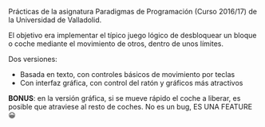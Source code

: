 Prácticas de la asignatura Paradigmas de Programación (Curso 2016/17) de la Universidad de Valladolid.

El objetivo era implementar el típico juego lógico de desbloquear un bloque o coche mediante el movimiento de otros, dentro de unos límites.

Dos versiones:

- Basada en texto, con controles básicos de movimiento por teclas
- Con interfaz gráfica, con control del ratón y gráficos más atractivos

**BONUS**: en la versión gráfica, si se mueve rápido el coche a liberar, es posible que atraviese al resto de coches. No es un bug, ES UNA FEATURE 😀